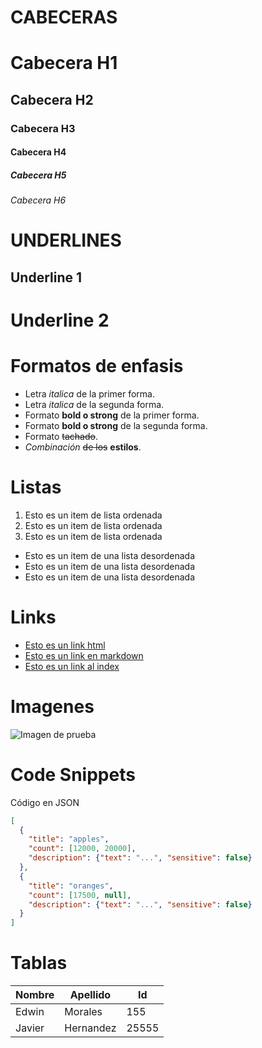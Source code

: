 # CABECERAS
# Cabecera H1
## Cabecera H2
### Cabecera H3
#### Cabecera H4
##### Cabecera H5
###### Cabecera H6


# UNDERLINES
Underline 1
------------

Underline 2
===========

# Formatos de enfasis
- Letra *italica* de la primer forma.
- Letra _italica_ de la segunda forma.
- Formato **bold o strong** de la primer forma.
- Formato __bold o strong__ de la segunda forma.
- Formato ~~tachado~~.
- *Combinación* ~~de los~~ **estilos**.

# Listas
1. Esto es un item de lista ordenada  
2. Esto es un item de lista ordenada
3. Esto es un item de lista ordenada

- Esto es un item de una lista desordenada
- Esto es un item de una lista desordenada
- Esto es un item de una lista desordenada

# Links
- <a href="https://www.youtube.com/">Esto es un link html</a>
- [Esto es un link en markdown](https://www.youtube.com/)
- [Esto es un link al index](index.html)

# Imagenes
![Imagen de prueba](https://s1.1zoom.me/big0/278/Skulls_Gothic_Fantasy_Dress_554441_1280x917.jpg)

# Code Snippets
Código en JSON
```JSON
[
  {
    "title": "apples",
    "count": [12000, 20000],
    "description": {"text": "...", "sensitive": false}
  },
  {
    "title": "oranges",
    "count": [17500, null],
    "description": {"text": "...", "sensitive": false}
  }
]

```
# Tablas
| Nombre | Apellido | Id |
| ------ | -------- | -- |
| Edwin  | Morales  | 155|
| Javier | Hernandez| 25555|
